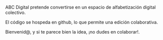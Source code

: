 ABC Digital pretende convertirse en un espacio de alfabetización digital colectivo.

El código se hospeda en github, lo que permite una edición colaborativa.

Bienvenid@, y si te parece bien la idea, ¡no dudes en colaborar!.

